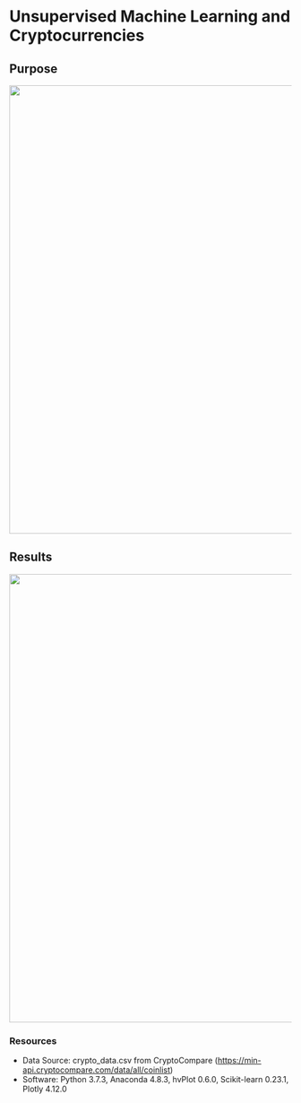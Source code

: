 # Unsupervised Machine Learning and Cryptocurrencies

## Purpose

<img src='https://github.com/npantfoerder/cryptocurrencies/blob/master/Images/.png' width=800>

## Results

<img src='https://github.com/npantfoerder/cryptocurrencies/blob/master/Images/.png' width=800>

### Resources
- Data Source: crypto_data.csv from CryptoCompare (https://min-api.cryptocompare.com/data/all/coinlist)
- Software: Python 3.7.3, Anaconda 4.8.3, hvPlot 0.6.0, Scikit-learn 0.23.1, Plotly 4.12.0
